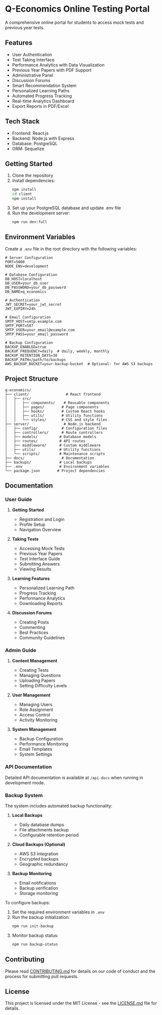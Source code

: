 # Q-Economics Online Testing Portal

A comprehensive online portal for students to access mock tests and previous year tests.

## Features

- User Authentication
- Test Taking Interface
- Performance Analytics with Data Visualization
- Previous Year Papers with PDF Support
- Administrative Panel
- Discussion Forums
- Smart Recommendation System
- Personalized Learning Paths
- Automated Progress Tracking
- Real-time Analytics Dashboard
- Export Reports in PDF/Excel

## Tech Stack

- Frontend: React.js
- Backend: Node.js with Express
- Database: PostgreSQL
- ORM: Sequelize

## Getting Started

1. Clone the repository
2. Install dependencies:
   ```bash
   npm install
   cd client
   npm install
   ```
3. Set up your PostgreSQL database and update .env file
4. Run the development server:
   ```bash
   npm run dev:full
   ```

## Environment Variables

Create a `.env` file in the root directory with the following variables:

```env
# Server Configuration
PORT=5000
NODE_ENV=development

# Database Configuration
DB_HOST=localhost
DB_USER=your_db_user
DB_PASSWORD=your_db_password
DB_NAME=q_economics

# Authentication
JWT_SECRET=your_jwt_secret
JWT_EXPIRY=24h

# Email Configuration
SMTP_HOST=smtp.example.com
SMTP_PORT=587
SMTP_USER=your_email@example.com
SMTP_PASS=your_email_password

# Backup Configuration
BACKUP_ENABLED=true
BACKUP_FREQUENCY=daily  # daily, weekly, monthly
BACKUP_RETENTION_DAYS=30
BACKUP_PATH=/path/to/backups
AWS_BACKUP_BUCKET=your-backup-bucket  # Optional: for AWS S3 backups
```

## Project Structure

```
q-economics/
├── client/                 # React frontend
│   ├── src/
│   │   ├── components/    # Reusable components
│   │   ├── pages/        # Page components
│   │   ├── hooks/        # Custom React hooks
│   │   ├── utils/        # Utility functions
│   │   └── styles/       # CSS and style files
├── server/                # Node.js backend
│   ├── config/           # Configuration files
│   ├── controllers/      # Route controllers
│   ├── models/          # Database models
│   ├── routes/          # API routes
│   ├── middleware/      # Custom middleware
│   ├── utils/           # Utility functions
│   └── scripts/         # Maintenance scripts
├── docs/                 # Documentation
├── backups/             # Local backups
├── .env                 # Environment variables
└── package.json        # Project dependencies
```

## Documentation

### User Guide

1. **Getting Started**
   - Registration and Login
   - Profile Setup
   - Navigation Overview

2. **Taking Tests**
   - Accessing Mock Tests
   - Previous Year Papers
   - Test Interface Guide
   - Submitting Answers
   - Viewing Results

3. **Learning Features**
   - Personalized Learning Path
   - Progress Tracking
   - Performance Analytics
   - Downloading Reports

4. **Discussion Forums**
   - Creating Posts
   - Commenting
   - Best Practices
   - Community Guidelines

### Admin Guide

1. **Content Management**
   - Creating Tests
   - Managing Questions
   - Uploading Papers
   - Setting Difficulty Levels

2. **User Management**
   - Managing Users
   - Role Assignment
   - Access Control
   - Activity Monitoring

3. **System Management**
   - Backup Configuration
   - Performance Monitoring
   - Email Templates
   - System Settings

### API Documentation

Detailed API documentation is available at `/api-docs` when running in development mode.

### Backup System

The system includes automated backup functionality:

1. **Local Backups**
   - Daily database dumps
   - File attachments backup
   - Configurable retention period

2. **Cloud Backups (Optional)**
   - AWS S3 integration
   - Encrypted backups
   - Geographic redundancy

3. **Backup Monitoring**
   - Email notifications
   - Backup verification
   - Storage monitoring

To configure backups:

1. Set the required environment variables in `.env`
2. Run the backup initialization:
   ```bash
   npm run init-backup
   ```
3. Monitor backup status:
   ```bash
   npm run backup-status
   ```

## Contributing

Please read [CONTRIBUTING.md](CONTRIBUTING.md) for details on our code of conduct and the process for submitting pull requests.

## License

This project is licensed under the MIT License - see the [LICENSE.md](LICENSE.md) file for details.
